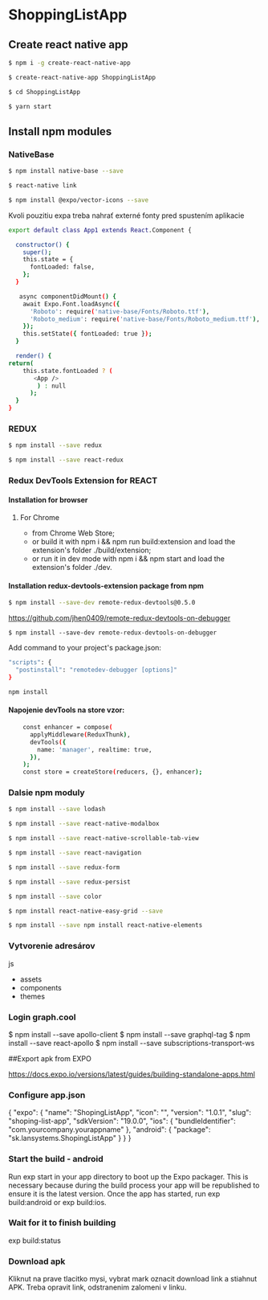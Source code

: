 # ShoppingListApp

## Create react native app

```sh
$ npm i -g create-react-native-app

$ create-react-native-app ShoppingListApp

$ cd ShoppingListApp

$ yarn start
```
## Install npm modules

### NativeBase
```sh
$ npm install native-base --save

$ react-native link

$ npm install @expo/vector-icons --save
```
Kvoli pouzitiu expa treba nahrať externé fonty pred spustením aplikacie

```sh
export default class App1 extends React.Component {

  constructor() {
    super();
    this.state = {
      fontLoaded: false,
    };
  }

   async componentDidMount() {
    await Expo.Font.loadAsync({
      'Roboto': require('native-base/Fonts/Roboto.ttf'),
      'Roboto_medium': require('native-base/Fonts/Roboto_medium.ttf'),
    });
    this.setState({ fontLoaded: true });
  }

  render() {
return(
    this.state.fontLoaded ? (
       <App />
        ) : null
      );
  }
}
```

### REDUX
```sh
$ npm install --save redux

$ npm install --save react-redux
```

### Redux DevTools Extension for REACT

#### Installation for browser

1. For Chrome

	* from Chrome Web Store;
	* or build it with npm i && npm run build:extension and load the extension's folder ./build/extension;
	* or run it in dev mode with npm i && npm start and load the extension's folder ./dev.

#### Installation redux-devtools-extension package from npm

```sh
$ npm install --save-dev remote-redux-devtools@0.5.0
```

https://github.com/jhen0409/remote-redux-devtools-on-debugger

```
$ npm install --save-dev remote-redux-devtools-on-debugger
```

Add command to your project's package.json:
```sh
"scripts": {
  "postinstall": "remotedev-debugger [options]"
}
```

```sh
npm install
```

#### Napojenie devTools na store vzor:
```sh
    const enhancer = compose(
      applyMiddleware(ReduxThunk),
      devTools({
        name: 'manager', realtime: true,
      }),
    );
    const store = createStore(reducers, {}, enhancer);
```

### Dalsie npm moduly

```sh
$ npm install --save lodash

$ npm install --save react-native-modalbox

$ npm install --save react-native-scrollable-tab-view

$ npm install --save react-navigation

$ npm install --save redux-form

$ npm install --save redux-persist

$ npm install --save color

$ npm install react-native-easy-grid --save

$ npm install --save npm install react-native-elements
```

### Vytvorenie adresárov

js
- assets
- components
- themes

### Login graph.cool

$ npm install --save apollo-client
$ npm install --save graphql-tag
$ npm install --save react-apollo
$ npm install --save subscriptions-transport-ws


##Export apk from EXPO

https://docs.expo.io/versions/latest/guides/building-standalone-apps.html

### Configure app.json

  {
   "expo": {
    "name": "ShopingListApp",
    "icon": "",
    "version": "1.0.1",
    "slug": "shoping-list-app",
    "sdkVersion": "19.0.0",
    "ios": {
      "bundleIdentifier": "com.yourcompany.yourappname"
    },
    "android": {
      "package": "sk.lansystems.ShopingListApp"
    }
   }
 }

### Start the build - android

Run exp start in your app directory to boot up the Expo packager. This is necessary because during the build process your app will be republished to ensure it is the latest version.
Once the app has started, run exp build:android or exp build:ios.

### Wait for it to finish building

exp build:status

### Download apk

Kliknut na prave tlacitko mysi, vybrat mark oznacit download link a stiahnut APK.
Treba opravit link, odstranenim zalomeni v linku.